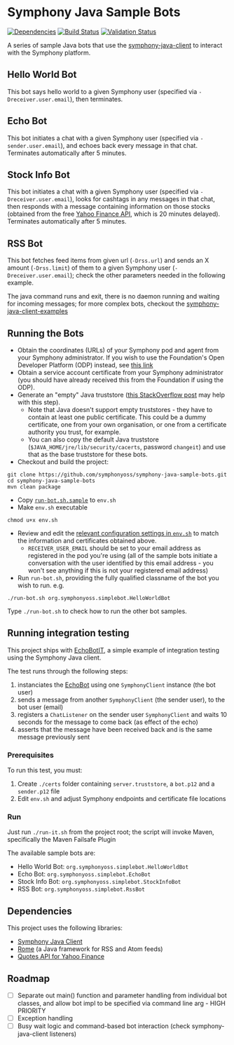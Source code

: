 # Symphony Java Sample Bots

[![Dependencies](https://www.versioneye.com/user/projects/57cada12939fc60037ebd03c/badge.svg?style=flat-square)](https://www.versioneye.com/user/projects/57cada12939fc60037ebd03c)
[![Build Status](https://travis-ci.org/symphonyoss/symphony-java-sample-bots.svg)](https://travis-ci.org/symphonyoss/symphony-java-sample-bots)
[![Validation Status](https://scan.coverity.com/projects/10072/badge.svg)](https://scan.coverity.com/projects/symphonyoss-symphony-java-sample-bots)

A series of sample Java bots that use the [symphony-java-client](https://github.com/symphonyoss/symphony-java-client/) to interact with the Symphony platform.

## Hello World Bot
This bot says hello world to a given Symphony user (specified via `-Dreceiver.user.email`), then terminates.

## Echo Bot
This bot initiates a chat with a given Symphony user (specified via `-sender.user.email`), and echoes back every message in that chat.  Terminates automatically after 5 minutes.

## Stock Info Bot
This bot initiates a chat with a given Symphony user (specified via `-Dreceiver.user.email`), looks for cashtags in any messages in that chat, then responds with a message containing information on those stocks (obtained from the free [Yahoo Finance API](http://financequotes-api.com/), which is 20 minutes delayed).  Terminates automatically after 5 minutes.

## RSS Bot
This bot fetches feed items from given url (`-Drss.url`) and sends an X amount (`-Drss.limit`) of them to a given Symphony user (`-Dreceiver.user.email`); check the other parameters needed in the following example.

The java command runs and exit, there is no daemon running and waiting for incoming messages; for more complex bots, checkout the [symphony-java-client-examples](https://github.com/symphonyoss/symphony-java-client/tree/develop/symphony-client-examples)

## Running the Bots
- Obtain the coordinates (URLs) of your Symphony pod and agent from your Symphony administrator.  If you wish to use the Foundation's Open Developer Platform (ODP) instead, see [this link](https://symphonyoss.atlassian.net/wiki/display/FM/Foundation+Open+Developer+Platform)
- Obtain a service account certificate from your Symphony administrator (you should have already received this from the Foundation if using the ODP).
- Generate an "empty" Java truststore ([this StackOverflow post](http://stackoverflow.com/questions/6340918/trust-store-vs-key-store-creating-with-keytool) may help with this step).
  - Note that Java doesn't support empty truststores - they have to contain at least one public certificate.  This could be a dummy certificate, one from your own organisation, or one from a certificate authority you trust, for example.
  - You can also copy the default Java truststore (`$JAVA_HOME/jre/lib/security/cacerts`, password `changeit`) and use that as the base truststore for these bots.
- Checkout and build the project:
```
git clone https://github.com/symphonyoss/symphony-java-sample-bots.git
cd symphony-java-sample-bots
mvn clean package
```
- Copy [`run-bot.sh.sample`](https://github.com/symphonyoss/symphony-java-sample-bots/blob/master/run-bot.sh.sample) to `env.sh`
- Make `env.sh` executable
```
chmod u+x env.sh
```
- Review and edit the [relevant configuration settings in `env.sh`](https://github.com/symphonyoss/symphony-java-sample-bots/blob/master/env.sh.sample) to match the information and certificates obtained above.
  - `RECEIVER_USER_EMAIL` should be set to your email address as registered in the pod you're using (all of the sample bots initiate a conversation with the user identified by this email address - you won't see anything if this is not your registered email address)
- Run `run-bot.sh`, providing the fully qualified classname of the bot you wish to run. e.g.
```
./run-bot.sh org.symphonyoss.simplebot.HelloWorldBot
```
Type `./run-bot.sh` to check how to run the other bot samples.

## Running integration testing
This project ships with [EchoBotIT](src/test/java/org/symphonyoss/simplebot/EchoBotIT.java), a simple example of integration testing using the Symphony Java client.

The test runs through the following steps:
1. instanciates the [EchoBot](src/main/java/org/symphonyoss/simplebot/EchoBot.java) using one `SymphonyClient` instance (the bot user)
2. sends a message from another `SymphonyClient` (the sender user), to the bot user (email)
3. registers a `ChatListener` on the sender user `SymphonyClient` and waits 10 seconds for the message to come back (as effect of the echo)
4. asserts that the message have been received back and is the same message previously sent

### Prerequisites
To run this test, you must:
1. Create `./certs` folder containing `server.truststore`, a `bot.p12` and a `sender.p12` file
2. Edit `env.sh` and adjust Symphony endpoints and certificate file locations

### Run
Just run `./run-it.sh` from the project root; the script will invoke Maven, specifically the Maven Failsafe Plugin

The available sample bots are:
- Hello World Bot: `org.symphonyoss.simplebot.HelloWorldBot`
- Echo Bot: `org.symphonyoss.simplebot.EchoBot`
- Stock Info Bot: `org.symphonyoss.simplebot.StockInfoBot`
- RSS Bot: `org.symphonyoss.simplebot.RssBot`

## Dependencies
This project uses the following libraries:
- [Symphony Java Client](https://github.com/symphonyoss/symphony-java-client)
- [Rome](https://rometools.github.io/rome/) (a Java framework for RSS and Atom feeds)
- [Quotes API for Yahoo Finance](http://financequotes-api.com/)

## Roadmap
- [ ] Separate out main() function and parameter handling from individual bot classes, and allow bot impl to be specified via command line arg - HIGH PRIORITY
- [ ] Exception handling
- [ ] Busy wait logic and command-based bot interaction (check symphony-java-client listeners)
